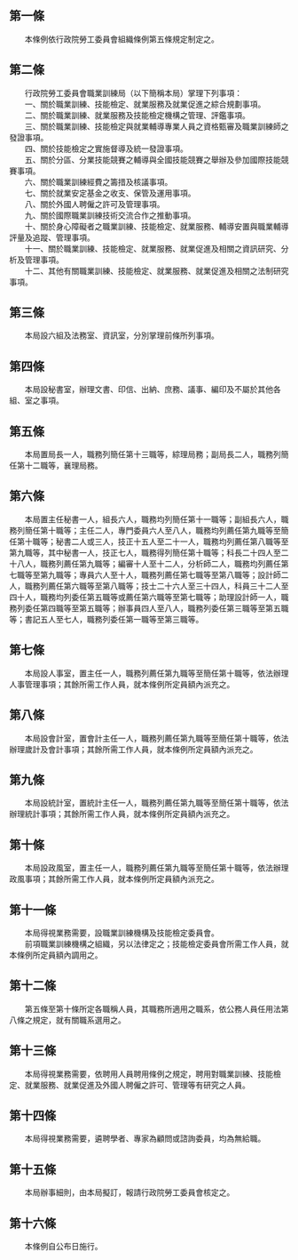 第一條 
-------
　　本條例依行政院勞工委員會組織條例第五條規定制定之。  


第二條 
-------
　　行政院勞工委員會職業訓練局（以下簡稱本局）掌理下列事項：  
　　一、關於職業訓練、技能檢定、就業服務及就業促進之綜合規劃事項。  
　　二、關於職業訓練、就業服務及技能檢定機構之管理、評鑑事項。  
　　三、關於職業訓練、技能檢定與就業輔導專業人員之資格甄審及職業訓練師之發證事項。  
　　四、關於技能檢定之實施督導及統一發證事項。  
　　五、關於分區、分業技能競賽之輔導與全國技能競賽之舉辦及參加國際技能競賽事項。  
　　六、關於職業訓練經費之籌措及核議事項。  
　　七、關於就業安定基金之收支、保管及運用事項。  
　　八、關於外國人聘僱之許可及管理事項。  
　　九、關於國際職業訓練技術交流合作之推動事項。  
　　十、關於身心障礙者之職業訓練、技能檢定、就業服務、輔導安置與職業輔導評量及追蹤、管理事項。  
　　十一、關於職業訓練、技能檢定、就業服務、就業促進及相關之資訊研究、分析及管理事項。  
　　十二、其他有關職業訓練、技能檢定、就業服務、就業促進及相關之法制研究事項。  


第三條 
-------
　　本局設六組及法務室、資訊室，分別掌理前條所列事項。  


第四條 
-------
　　本局設秘書室，辦理文書、印信、出納、庶務、議事、編印及不屬於其他各組、室之事項。  


第五條 
-------
　　本局置局長一人，職務列簡任第十三職等，綜理局務；副局長二人，職務列簡任第十二職等，襄理局務。  


第六條 
-------
　　本局置主任秘書一人，組長六人，職務均列簡任第十一職等；副組長六人，職務列簡任第十職等；主任二人，專門委員六人至八人，職務均列薦任第九職等至簡任第十職等；秘書二人或三人，技正十五人至二十一人，職務均列薦任第八職等至第九職等，其中秘書一人，技正七人，職務得列簡任第十職等；科長二十四人至二十八人，職務列薦任第九職等；編審十人至十二人，分析師二人，職務均列薦任第七職等至第九職等；專員六人至十人，職務列薦任第七職等至第八職等；設計師二人，職務列薦任第六職等至第八職等；技士二十六人至三十四人，科員三十二人至四十人，職務均列委任第五職等或薦任第六職等至第七職等；助理設計師一人，職務列委任第四職等至第五職等；辦事員四人至八人，職務列委任第三職等至第五職等；書記五人至七人，職務列委任第一職等至第三職等。  


第七條 
-------
　　本局設人事室，置主任一人，職務列薦任第九職等至簡任第十職等，依法辦理人事管理事項；其餘所需工作人員，就本條例所定員額內派充之。  


第八條 
-------
　　本局設會計室，置會計主任一人，職務列薦任第九職等至簡任第十職等，依法辦理歲計及會計事項；其餘所需工作人員，就本條例所定員額內派充之。  


第九條 
-------
　　本局設統計室，置統計主任一人，職務列薦任第九職等至簡任第十職等，依法辦理統計事項；其餘所需工作人員，就本條例所定員額內派充之。  


第十條 
-------
　　本局設政風室，置主任一人，職務列薦任第九職等至簡任第十職等，依法辦理政風事項；其餘所需工作人員，就本條例所定員額內派充之。  


第十一條 
---------
　　本局得視業務需要，設職業訓練機構及技能檢定委員會。  
　　前項職業訓練機構之組織，另以法律定之；技能檢定委員會所需工作人員，就本條例所定員額內調用之。  


第十二條 
---------
　　第五條至第十條所定各職稱人員，其職務所適用之職系，依公務人員任用法第八條之規定，就有關職系選用之。  


第十三條 
---------
　　本局得視業務需要，依聘用人員聘用條例之規定，聘用對職業訓練、技能檢定、就業服務、就業促進及外國人聘僱之許可、管理等有研究之人員。  


第十四條 
---------
　　本局得視業務需要，遴聘學者、專家為顧問或諮詢委員，均為無給職。  


第十五條 
---------
　　本局辦事細則，由本局擬訂，報請行政院勞工委員會核定之。  


第十六條 
---------
　　本條例自公布日施行。